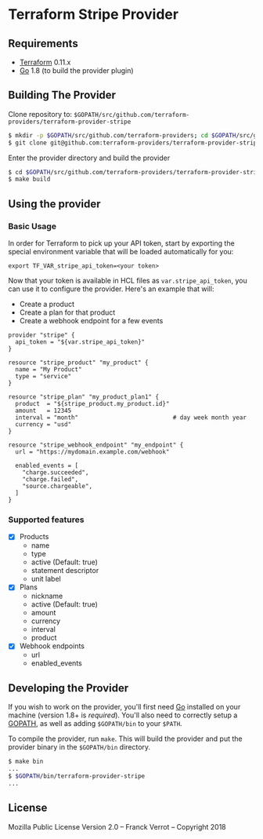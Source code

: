 # Terraform Stripe Provider


## Requirements

*	[Terraform](https://www.terraform.io/downloads.html) 0.11.x
*	[Go](https://golang.org/doc/install) 1.8 (to build the provider plugin)


## Building The Provider

Clone repository to: `$GOPATH/src/github.com/terraform-providers/terraform-provider-stripe`

```sh
$ mkdir -p $GOPATH/src/github.com/terraform-providers; cd $GOPATH/src/github.com/terraform-providers
$ git clone git@github.com:terraform-providers/terraform-provider-stripe
```

Enter the provider directory and build the provider

```sh
$ cd $GOPATH/src/github.com/terraform-providers/terraform-provider-stripe
$ make build
```

## Using the provider

### Basic Usage

In order for Terraform to pick up your API token, start by exporting the
special environment variable that will be loaded automatically for you:

    export TF_VAR_stripe_api_token=<your token>


Now that your token is available in HCL files as `var.stripe_api_token`, you
can use it to configure the provider.  Here's an example that will:

  * Create a product
  * Create a plan for that product
  * Create a webhook endpoint for a few events

```hcl
provider "stripe" {
  api_token = "${var.stripe_api_token}"
}

resource "stripe_product" "my_product" {
  name = "My Product"
  type = "service"
}

resource "stripe_plan" "my_product_plan1" {
  product  = "${stripe_product.my_product.id}"
  amount   = 12345
  interval = "month"                           # day week month year
  currency = "usd"
}

resource "stripe_webhook_endpoint" "my_endpoint" {
  url = "https://mydomain.example.com/webhook"

  enabled_events = [
    "charge.succeeded",
    "charge.failed",
    "source.chargeable",
  ]
}
```

### Supported features

- [x] Products
  - name
  - type
  - active (Default: true)
  - statement descriptor
  - unit label
- [x] Plans
  - nickname
  - active (Default: true)
  - amount
  - currency
  - interval
  - product
- [x] Webhook endpoints
  - url
  - enabled_events


## Developing the Provider

If you wish to work on the provider, you'll first need [Go](http://www.golang.org) installed on your machine (version 1.8+ is *required*). You'll also need to correctly setup a [GOPATH](http://golang.org/doc/code.html#GOPATH), as well as adding `$GOPATH/bin` to your `$PATH`.

To compile the provider, run `make`. This will build the provider and put the provider binary in the `$GOPATH/bin` directory.

```sh
$ make bin
...
$ $GOPATH/bin/terraform-provider-stripe
...
```


## License

Mozilla Public License Version 2.0 – Franck Verrot – Copyright 2018